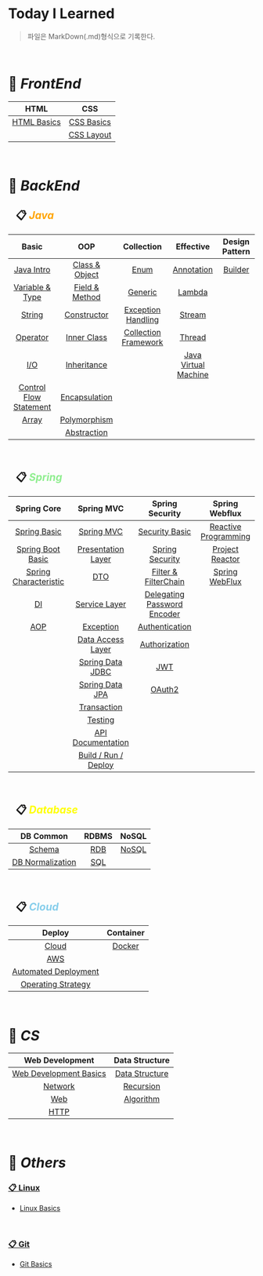 # Today I Learned

> 파일은 MarkDown(.md)형식으로 기록한다.
 
<br>

# 📌 ***FrontEnd***

| **HTML** | **CSS** |
|:----------:|:--------:|
|[HTML Basics](https://github.com/H-JWANNA/TIL/blob/main/HTML/HTML_Basics.md "HTML 기초")|[CSS Basics](https://github.com/H-JWANNA/TIL/blob/main/CSS/CSS_Basics.md "CSS 기초")|
|  |[CSS Layout](https://github.com/H-JWANNA/TIL/blob/main/CSS/Layout.md "CSS 레이아웃 - Flexbox")|

<br>

# 📌 ***BackEnd***

## &ensp; 📋 <span style = "color : orange">***Java***</span>

|**Basic**|**OOP**|**Collection**|**Effective**|**Design Pattern**|
|:------------:|:----------:|:-----------------:|:----------------:|:-:|
|[Java Intro](https://github.com/H-JWANNA/TIL/blob/main/JAVA/Basic/JAVA_Intro.md "개요")|[Class & Object](https://github.com/H-JWANNA/TIL/blob/main/JAVA/OOP/JAVA_Class_Object.md "클래스 & 객체")|[Enum](https://github.com/H-JWANNA/TIL/blob/main/JAVA/Collection/JAVA_Enum.md "열거형")|[Annotation](https://github.com/H-JWANNA/TIL/blob/main/JAVA/Effective/JAVA_Annotation.md "어노테이션")| [Builder](https://github.com/H-JWANNA/TIL/blob/main/JAVA/Design_Pattern/Builder.md "빌더 패턴") |
|[Variable & Type](https://github.com/H-JWANNA/TIL/blob/main/JAVA/Basic/JAVA_Variable_Type.md "변수 & 타입")|[Field & Method](https://github.com/H-JWANNA/TIL/blob/main/JAVA/OOP/JAVA_Field_Method.md "필드 & 메소드")|[Generic](https://github.com/H-JWANNA/TIL/blob/main/JAVA/Collection/JAVA_Generic.md "제네릭")|[Lambda](https://github.com/H-JWANNA/TIL/blob/main/JAVA/Effective/JAVA_Lambda.md "람다식")| |
|[String](https://github.com/H-JWANNA/TIL/blob/main/JAVA/Basic/JAVA_String.md "문자열")|[Constructor](https://github.com/H-JWANNA/TIL/blob/main/JAVA/OOP/JAVA_Constructor.md "생성자")|[Exception Handling](https://github.com/H-JWANNA/TIL/blob/main/JAVA/Collection/JAVA_Exception.md "예외 처리")|[Stream](https://github.com/H-JWANNA/TIL/blob/main/JAVA/Effective/JAVA_Stream.md "스트림")| |
|[Operator](https://github.com/H-JWANNA/TIL/blob/main/JAVA/Basic/JAVA_Operator.md "연산자")|[Inner Class](https://github.com/H-JWANNA/TIL/blob/main/JAVA/OOP/JAVA_InnerClass.md "내부 클래스")|[Collection Framework](https://github.com/H-JWANNA/TIL/blob/main/JAVA/Collection/JAVA_CollectionFramework.md "컬렉션 프레임워크")|[Thread](https://github.com/H-JWANNA/TIL/blob/main/JAVA/Effective/JAVA_Thread.md "스레드")| |
|[I/O](https://github.com/H-JWANNA/TIL/blob/main/JAVA/Basic/JAVA_IO.md "입출력")|[Inheritance](https://github.com/H-JWANNA/TIL/blob/main/JAVA/OOP/JAVA_Inheritance.md "상속")|  |[Java Virtual Machine](https://github.com/H-JWANNA/TIL/blob/main/JAVA/Effective/JAVA_VirtualMachine.md "자바 가상 머신")| |
|[Control Flow Statement](https://github.com/H-JWANNA/TIL/blob/main/JAVA/Basic/JAVA_Control_Flow_Statement.md "제어문 - 조건문 반복문")|[Encapsulation](https://github.com/H-JWANNA/TIL/blob/main/JAVA/OOP/JAVA_Encapsulation.md "캡슐화")|  |  | |
|[Array](https://github.com/H-JWANNA/TIL/blob/main/JAVA/Basic/JAVA_Array.md "배열")|[Polymorphism](https://github.com/H-JWANNA/TIL/blob/main/JAVA/OOP/JAVA_Polymorphism.md "다형성")|  |  | |
|  |[Abstraction](https://github.com/H-JWANNA/TIL/blob/main/JAVA/OOP/JAVA_Abstraction.md "추상화")|  |  | |

<br>

## &ensp; 📋 <span style = "color : lightgreen">***Spring***</span>

|**Spring Core**|**Spring MVC**|**Spring Security**|**Spring Webflux**|
|:-------------:|:------------:|:-----------------:|:----------------:|
|[Spring Basic](https://github.com/H-JWANNA/TIL/blob/main/Spring/Spring_Core/Spring_Basic.md "Spring Framework 기본")|[Spring MVC](https://github.com/H-JWANNA/TIL/blob/main/Spring/Spring_MVC/Spring_MVC.md)|[Security Basic](https://github.com/H-JWANNA/TIL/blob/main/Spring/Spring_Security/Security_Basic.md "인증 / 보안 기초")|[Reactive Programming](https://github.com/H-JWANNA/TIL/blob/main/Spring/Spring_Webflux/Reactive_Programming.md "리액티브 프로그래밍")|
|[Spring Boot Basic](https://github.com/H-JWANNA/TIL/blob/main/Spring/Spring_Core/SpringBoot_Basic.md "Spring Boot 기본")|[Presentation Layer](https://github.com/H-JWANNA/TIL/blob/main/Spring/Spring_MVC/Presentation_Layer.md "프레젠테이션 계층")|[Spring Security](https://github.com/H-JWANNA/TIL/blob/main/Spring/Spring_Security/Spring_Security.md "Spring Security 기초")|[Project Reactor](https://github.com/H-JWANNA/TIL/blob/main/Spring/Spring_Webflux/Project_Reactor.md "프로젝트 리액터")|
|[Spring Characteristic](https://github.com/H-JWANNA/TIL/blob/main/Spring/Spring_Core/Spring_Characteristic.md "Spring Framework 특징")|[DTO](https://github.com/H-JWANNA/TIL/blob/main/Spring/Spring_MVC/DTO.md "Data Transfer Object")|[Filter & FilterChain](https://github.com/H-JWANNA/TIL/blob/main/Spring/Spring_Security/Filter_FilterChain.md)|[Spring WebFlux](https://github.com/H-JWANNA/TIL/blob/main/Spring/Spring_Webflux/Spring_Webflux.md)|
|[DI](https://github.com/H-JWANNA/TIL/blob/main/Spring/Spring_Core/DI.md "의존성 주입")|[Service Layer](https://github.com/H-JWANNA/TIL/blob/main/Spring/Spring_MVC/Service_Layer.md "서비스 계층")|[Delegating Password Encoder](https://github.com/H-JWANNA/TIL/blob/main/Spring/Spring_Security/Delegating_Password_Encoder.md)||
|[AOP](https://github.com/H-JWANNA/TIL/blob/main/Spring/Spring_Core/AOP.md "관점 지향 프로그래밍") |[Exception](https://github.com/H-JWANNA/TIL/blob/main/Spring/Spring_MVC/Exception.md "예외 처리")|[Authentication](https://github.com/H-JWANNA/TIL/blob/main/Spring/Spring_Security/Authentication.md)||
||[Data Access Layer](https://github.com/H-JWANNA/TIL/blob/main/Spring/Spring_MVC/DataAccess_Layer.md "데이터 액세스 계층")|[Authorization](https://github.com/H-JWANNA/TIL/blob/main/Spring/Spring_Security/Authorization.md)||
||[Spring Data JDBC](https://github.com/H-JWANNA/TIL/blob/main/Spring/Spring_MVC/JDBC.md "JDBC")|[JWT](https://github.com/H-JWANNA/TIL/blob/main/Spring/Spring_Security/JWT.md)||
||[Spring Data JPA](https://github.com/H-JWANNA/TIL/blob/main/Spring/Spring_MVC/JPA.md "JPA")|[OAuth2](https://github.com/H-JWANNA/TIL/blob/main/Spring/Spring_Security/OAuth2.md)||
||[Transaction](https://github.com/H-JWANNA/TIL/blob/main/Spring/Spring_MVC/Transaction.md "트랜잭션")|||
||[Testing](https://github.com/H-JWANNA/TIL/blob/main/Spring/Spring_MVC/Testing.md "테스팅")|||
||[API Documentation](https://github.com/H-JWANNA/TIL/blob/main/Spring/Spring_MVC/API_Documentation.md "API 문서화")|||
||[Build / Run / Deploy](https://github.com/H-JWANNA/TIL/blob/main/Spring/Spring_MVC/Build_Run_Deploy.md "어플리케이션 빌드/실행/배포")|||

<br>

## &ensp; 📋 <span style = "color : yellow">***Database***</span>

|**DB Common**| **RDBMS** | **NoSQL** |
|:-------------------:|:-------------:|:-:|
|[Schema](https://github.com/H-JWANNA/TIL/blob/main/Database/Schema.md "스키마")|[RDB](https://github.com/H-JWANNA/TIL/blob/main/Database/RDB.md "관계형 데이터베이스") | [NoSQL](https://github.com/H-JWANNA/TIL/blob/main/Database/NoSQL.md "비관계형 데이터베이스") |
|[DB Normalization](https://github.com/H-JWANNA/TIL/blob/main/Database/DB_Normalization.md "데이터베이스 정규화")|[SQL](https://github.com/H-JWANNA/TIL/blob/main/Database/SQL.md "SQL")|  |

<br>

## &ensp; 📋 <span style = "color : skyblue">***Cloud***</span>

|**Deploy**| **Container** |
|:-------:|:-------------:|
|[Cloud](https://github.com/H-JWANNA/TIL/blob/main/Cloud/Cloud.md "클라우드")|[Docker](https://github.com/H-JWANNA/TIL/blob/main/Cloud/Docker.md "도커")|
|[AWS](https://github.com/H-JWANNA/TIL/blob/main/Cloud/Aws.md "아마존 웹 서비스")||
|[Automated Deployment](https://github.com/H-JWANNA/TIL/blob/main/Cloud/Automated_Deployment.md "배포 자동화")||
|[Operating Strategy](https://github.com/H-JWANNA/TIL/blob/main/Cloud/Operating_Strategy.md "운영 전략")||

<br>

# 📌 ***CS***

| **Web Development** | **Data Structure** |
|:-------------------:|:-------------:|
|[Web Development Basics](https://github.com/H-JWANNA/TIL/blob/main/Web%20Development/Web_Development_Basic.md "웹 개발 기초")|[Data Structure](https://github.com/H-JWANNA/TIL/blob/main/Algorithm/Data_Structure.md "자료 구조")|
|[Network](https://github.com/H-JWANNA/TIL/blob/main/Web%20Development/Network.md "네트워크")|[Recursion](https://github.com/H-JWANNA/TIL/blob/main/Algorithm/Recursion.md "재귀")|
|[Web](https://github.com/H-JWANNA/TIL/blob/main/Web%20Development/Web.md "웹")|[Algorithm](https://github.com/H-JWANNA/TIL/blob/main/Algorithm/Algorithm.md "알고리즘")|
|[HTTP](https://github.com/H-JWANNA/TIL/blob/main/Web%20Development/HTTP.md "HTTP") |  |


<br>

# 📌 ***Others***

### [📋 Linux](https://github.com/H-JWANNA/TIL/tree/main/Linux)

- [Linux Basics](https://github.com/H-JWANNA/TIL/blob/main/Linux/Linux_basics.md "Linux 기초")

<br>

### [📋 Git](https://github.com/H-JWANNA/TIL/tree/main/Git)

- [Git Basics](https://github.com/H-JWANNA/TIL/blob/main/Git/Git_basic.md "Git 기초")
<br>